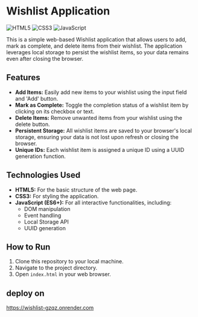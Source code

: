 # Wishlist Application

![HTML5](https://img.shields.io/badge/html5-%23E34F26.svg?style=for-the-badge&logo=html5&logoColor=white) ![CSS3](https://img.shields.io/badge/css3-%231572B6.svg?style=for-the-badge&logo=css3&logoColor=white) ![JavaScript](https://img.shields.io/badge/javascript-%23323330.svg?style=for-the-badge&logo=javascript&logoColor=%23F7DF1E)

This is a simple web-based Wishlist application that allows users to add, mark as complete, and delete items from their wishlist. The application leverages local storage to persist the wishlist items, so your data remains even after closing the browser.

## Features

*   **Add Items:** Easily add new items to your wishlist using the input field and 'Add' button.
*   **Mark as Complete:** Toggle the completion status of a wishlist item by clicking on its checkbox or text.
*   **Delete Items:** Remove unwanted items from your wishlist using the delete button.
*   **Persistent Storage:** All wishlist items are saved to your browser's local storage, ensuring your data is not lost upon refresh or closing the browser.
*   **Unique IDs:** Each wishlist item is assigned a unique ID using a UUID generation function.

## Technologies Used

*   **HTML5:** For the basic structure of the web page.
*   **CSS3:** For styling the application.
*   **JavaScript (ES6+):** For all interactive functionalities, including:
    *   DOM manipulation
    *   Event handling
    *   Local Storage API
    *   UUID generation

## How to Run

1.  Clone this repository to your local machine.
2.  Navigate to the project directory.
3.  Open `index.html` in your web browser.

## deploy on
https://wishlist-gzqz.onrender.com

